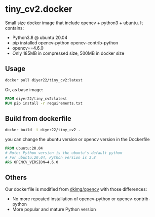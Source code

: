 # tiny_cv2.docker
Small size docker image that include opencv + python3 + ubuntu. It contains:
- Python3.8 @ ubuntu 20.04
- pip installed opencv-python opencv-contrib-python
- opencv==4.6.0
- Only 185MB in compressed size, 500MB in docker size

## Usage
```bash
docker pull diyer22/tiny_cv2:latest
```

Or, as base image:
```dockerfile
FROM diyer22/tiny_cv2:latest
RUN pip install -r requirements.txt
```

## Build from dockerfile
```bash
docker build -t diyer22/tiny_cv2 .
```
you can change the ubuntu version or opencv version in the Dockerfile
```Dockerfile
FROM ubuntu:20.04
# Note: Python version is the ubuntu's default python 
# For ubuntu:20.04, Python version is 3.8
ARG OPENCV_VERSION=4.6.0
```

## Others
Our dockerfile is modified from [dkimg/opencv](https://github.com/dkimg/opencv/blob/master/ubuntu/Dockerfile) with those differences:
- No more repeated installation of opencv-python or opencv-contrib-python
- More popular and mature Python version

